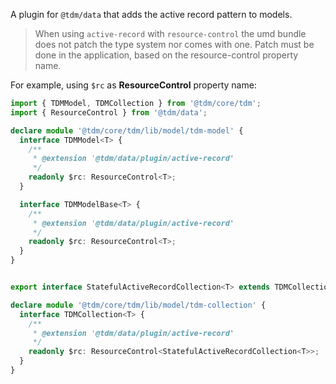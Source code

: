 A plugin for `@tdm/data` that adds the active record pattern to models.

> When using `active-record` with `resource-control` the umd bundle does not patch the type system nor comes with one.
Patch must be done in the application, based on the resource-control property name.

For example, using `$rc` as **ResourceControl** property name:
```ts
import { TDMModel, TDMCollection } from '@tdm/core/tdm';
import { ResourceControl } from '@tdm/data';

declare module '@tdm/core/tdm/lib/model/tdm-model' {
  interface TDMModel<T> {
    /**
     * @extension '@tdm/data/plugin/active-record'
     */
    readonly $rc: ResourceControl<T>;
  }

  interface TDMModelBase<T> {
    /**
     * @extension '@tdm/data/plugin/active-record'
     */
    readonly $rc: ResourceControl<T>;
  }
}


export interface StatefulActiveRecordCollection<T> extends TDMCollection<T>, TDMModel<StatefulActiveRecordCollection<T>> { }

declare module '@tdm/core/tdm/lib/model/tdm-collection' {
  interface TDMCollection<T> {
    /**
     * @extension '@tdm/data/plugin/active-record'
     */
    readonly $rc: ResourceControl<StatefulActiveRecordCollection<T>>;
  }
}
```
